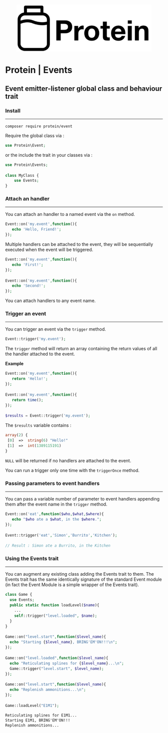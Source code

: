 <p align=center><img height=150 src="https://raw.githubusercontent.com/php-protein/docs/master/assets/protein-large.png"></p>

# Protein | Events
## Event emitter-listener global class and behaviour trait

### Install
---

```
composer require protein/event
```

Require the global class via :

```php
use Protein\Event;
```

or the include the trait in your classes via :

```php
use Protein\Events;

class MyClass {
    use Events;
}
```


### Attach an handler
---

You can attach an handler to a named event via the `on` method.

```php
Event::on('my.event',function(){
   echo 'Hello, Friend!';
});
```

Multiple handlers can be attached to the event, they will be sequentially executed when the event will be triggered.

```php
Event::on('my.event',function(){
   echo 'First!';
});

Event::on('my.event',function(){
   echo 'Second!';
});
```
You can attach handlers to any event name.


### Trigger an event
---

You can trigger an event via the `trigger` method.

```php
Event::trigger('my.event');
```
The `trigger` method will return an array containing the return values of all the handler attached to the event.

**Example**

```php
Event::on('my.event',function(){
   return 'Hello!';
});

Event::on('my.event',function(){
   return time();
});

$results = Event::trigger('my.event');
```

The `$results` variable contains :

```php
array(2) {
 [0]  =>  string(6) "Hello!"
 [1]  =>  int(1389115191)
}
```

`NULL` will be returned if no handlers are attached to the event.

You can run a trigger only one time with the `triggerOnce` method.

### Passing parameters to event handlers
---

You can pass a variable number of parameter to event handlers appending them after the event name in the `trigger` method.

```php
Event::on('eat',function($who,$what,$where){
   echo "$who ate a $what, in the $where.";
});

Event::trigger('eat','Simon','Burrito','Kitchen');

// Result : Simon ate a Burrito, in the Kitchen
```

### Using the Events trait
---

You can augment any existing class adding the Events trait to them.
The Events trait has the same identically signature of the standard Event module (in fact the Event Module is a simple wrapper of the Events trait).

```php
class Game {
  use Events;
  public static function loadLevel($name){
    ...
    self::trigger("level.loaded", $name);
  }
}

Game::on("level.start",function($level_name){
  echo "Starting {$level_name}, BRING'EM'ON!!!\n";
});

Game::on("level.loaded",function($level_name){
  echo "Reticulating splines for {$level_name}...\n";
  Game::trigger("level.start", $level_name);
});

Game::on("level.start",function($level_name){
  echo "Replenish ammonitions...\n";
});

Game::loadLevel("E1M1");
```

```
Reticulating splines for E1M1...
Starting E1M1, BRING'EM'ON!!!
Replenish ammonitions...
```
